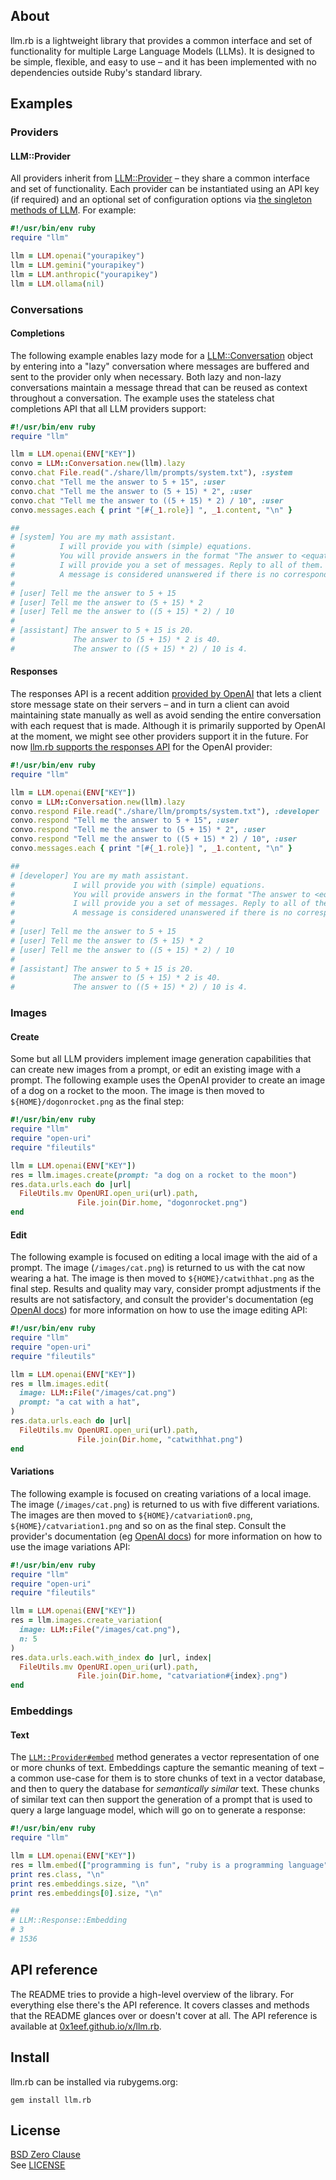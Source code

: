 ## About

llm.rb is a lightweight library that provides a common interface
and set of functionality for multiple Large Language Models (LLMs). It
is designed to be simple, flexible, and easy to use &ndash; and it has been
implemented with no dependencies outside Ruby's standard library.

## Examples

### Providers

#### LLM::Provider

All providers inherit from [LLM::Provider](https://0x1eef.github.io/x/llm/LLM/Provider.html) &ndash;
they share a common interface and set of functionality. Each provider can be instantiated
using an API key (if required) and an optional set of configuration options via
[the singleton methods of LLM](https://0x1eef.github.io/x/llm/LLM.html). For example:

```ruby
#!/usr/bin/env ruby
require "llm"

llm = LLM.openai("yourapikey")
llm = LLM.gemini("yourapikey")
llm = LLM.anthropic("yourapikey")
llm = LLM.ollama(nil)
```

### Conversations

#### Completions

The following example enables lazy mode for a
[LLM::Conversation](https://0x1eef.github.io/x/llm/LLM/Conversation.html)
object by entering into a "lazy" conversation where messages are buffered and
sent to the provider only when necessary.  Both lazy and non-lazy conversations
maintain a message thread that can be reused as context throughout a conversation.
The example uses the stateless chat completions API that all LLM providers support:

```ruby
#!/usr/bin/env ruby
require "llm"

llm = LLM.openai(ENV["KEY"])
convo = LLM::Conversation.new(llm).lazy
convo.chat File.read("./share/llm/prompts/system.txt"), :system
convo.chat "Tell me the answer to 5 + 15", :user
convo.chat "Tell me the answer to (5 + 15) * 2", :user
convo.chat "Tell me the answer to ((5 + 15) * 2) / 10", :user
convo.messages.each { print "[#{_1.role}] ", _1.content, "\n" }

##
# [system] You are my math assistant.
#          I will provide you with (simple) equations.
#          You will provide answers in the format "The answer to <equation> is <answer>".
#          I will provide you a set of messages. Reply to all of them.
#          A message is considered unanswered if there is no corresponding assistant response.
#
# [user] Tell me the answer to 5 + 15
# [user] Tell me the answer to (5 + 15) * 2
# [user] Tell me the answer to ((5 + 15) * 2) / 10
#
# [assistant] The answer to 5 + 15 is 20.
#             The answer to (5 + 15) * 2 is 40.
#             The answer to ((5 + 15) * 2) / 10 is 4.
```

#### Responses

The responses API is a recent addition
[provided by OpenAI](https://platform.openai.com/docs/guides/conversation-state?api-mode=responses)
that lets a client store message state on their servers &ndash; and in turn
a client can avoid maintaining state manually as well as avoid sending
the entire conversation with each request that is made. Although it is
primarily supported by OpenAI at the moment, we might see other providers
support it in the future. For now
[llm.rb supports the responses API](https://0x1eef.github.io/x/llm/LLM/OpenAI/Responses.html)
for the OpenAI provider:

```ruby
#!/usr/bin/env ruby
require "llm"

llm = LLM.openai(ENV["KEY"])
convo = LLM::Conversation.new(llm).lazy
convo.respond File.read("./share/llm/prompts/system.txt"), :developer
convo.respond "Tell me the answer to 5 + 15", :user
convo.respond "Tell me the answer to (5 + 15) * 2", :user
convo.respond "Tell me the answer to ((5 + 15) * 2) / 10", :user
convo.messages.each { print "[#{_1.role}] ", _1.content, "\n" }

##
# [developer] You are my math assistant.
#             I will provide you with (simple) equations.
#             You will provide answers in the format "The answer to <equation> is <answer>".
#             I will provide you a set of messages. Reply to all of them.
#             A message is considered unanswered if there is no corresponding assistant response.
#
# [user] Tell me the answer to 5 + 15
# [user] Tell me the answer to (5 + 15) * 2
# [user] Tell me the answer to ((5 + 15) * 2) / 10
#
# [assistant] The answer to 5 + 15 is 20.
#             The answer to (5 + 15) * 2 is 40.
#             The answer to ((5 + 15) * 2) / 10 is 4.
```

### Images

#### Create

Some but all LLM providers implement image generation capabilities that
can create new images from a prompt, or edit an existing image with a
prompt. The following example uses the OpenAI provider to create an
image of a dog on a rocket to the moon. The image is then moved to
`${HOME}/dogonrocket.png` as the final step:

```ruby
#!/usr/bin/env ruby
require "llm"
require "open-uri"
require "fileutils"

llm = LLM.openai(ENV["KEY"])
res = llm.images.create(prompt: "a dog on a rocket to the moon")
res.data.urls.each do |url|
  FileUtils.mv OpenURI.open_uri(url).path,
               File.join(Dir.home, "dogonrocket.png")
end
```

#### Edit

The following example is focused on editing a local image with the aid
of a prompt. The image (`/images/cat.png`) is returned to us with the cat
now wearing a hat. The image is then moved to `${HOME}/catwithhat.png` as
the final step. Results and quality may vary, consider prompt adjustments
if the results are not satisfactory, and consult the provider's documentation
(eg [OpenAI docs](https://platform.openai.com/docs/api-reference/images/createEdit))
for more information on how to use the image editing API:

```ruby
#!/usr/bin/env ruby
require "llm"
require "open-uri"
require "fileutils"

llm = LLM.openai(ENV["KEY"])
res = llm.images.edit(
  image: LLM::File("/images/cat.png")
  prompt: "a cat with a hat",
)
res.data.urls.each do |url|
  FileUtils.mv OpenURI.open_uri(url).path,
               File.join(Dir.home, "catwithhat.png")
end
```

#### Variations

The following example is focused on creating variations of a local image.
The image (`/images/cat.png`) is returned to us with five different variations.
The images are then moved to `${HOME}/catvariation0.png`, `${HOME}/catvariation1.png`
and so on as the final step. Consult the provider's documentation
(eg [OpenAI docs](https://platform.openai.com/docs/api-reference/images/createVariation))
for more information on how to use the image variations API:

```ruby
#!/usr/bin/env ruby
require "llm"
require "open-uri"
require "fileutils"

llm = LLM.openai(ENV["KEY"])
res = llm.images.create_variation(
  image: LLM::File("/images/cat.png"),
  n: 5
)
res.data.urls.each.with_index do |url, index|
  FileUtils.mv OpenURI.open_uri(url).path,
               File.join(Dir.home, "catvariation#{index}.png")
end

```

### Embeddings

#### Text

The
[`LLM::Provider#embed`](https://0x1eef.github.io/x/llm/LLM/Provider.html#embed-instance_method)
method generates a vector representation of one or more chunks
of text. Embeddings capture the semantic meaning of text &ndash;
a common use-case for them is to store chunks of text in a
vector database, and then to query the database for *semantically
similar* text. These chunks of similar text can then support the
generation of a prompt that is used to query a large language model,
which will go on to generate a response:

```ruby
#!/usr/bin/env ruby
require "llm"

llm = LLM.openai(ENV["KEY"])
res = llm.embed(["programming is fun", "ruby is a programming language", "sushi is art"])
print res.class, "\n"
print res.embeddings.size, "\n"
print res.embeddings[0].size, "\n"

##
# LLM::Response::Embedding
# 3
# 1536
```

## API reference

The README tries to provide a high-level overview of the library. For everything
else there's the API reference. It covers classes and methods that the README glances
over or doesn't cover at all. The API reference is available at
[0x1eef.github.io/x/llm.rb](https://0x1eef.github.io/x/llm.rb).


## Install

llm.rb can be installed via rubygems.org:

	gem install llm.rb

## License

[BSD Zero Clause](https://choosealicense.com/licenses/0bsd/)
<br>
See [LICENSE](./LICENSE)
